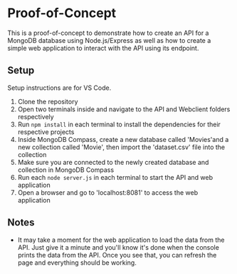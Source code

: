 # Proof-of-Concept

This is a proof-of-concept to demonstrate how to create an API for a MongoDB database using Node.js/Express as well as how to create a simple web application to interact with the API using its endpoint.

## Setup
Setup instructions are for VS Code.

1. Clone the repository
2. Open two terminals inside and navigate to the API and Webclient folders respectively
3. Run `npm install` in each terminal to install the dependencies for their respective projects
4. Inside MongoDB Compass, create a new database called 'Movies'and a new collection called 'Movie', then import the 'dataset.csv' file into the collection
5. Make sure you are connected to the newly created database and collection in MongoDB Compass
6. Run each `node server.js` in each terminal to start the API and web application
7. Open a browser and go to 'localhost:8081' to access the web application

## Notes
* It may take a moment for the web application to load the data from the API. Just give it a minute and you'll know it's done when the console prints the data from the API. Once you see that, you can refresh the page and everything should be working.
